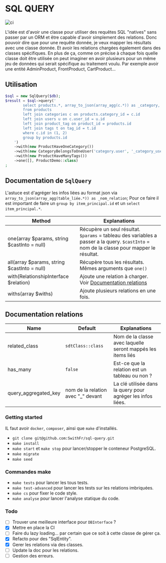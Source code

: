 # SQL QUERY

![ci](https://github.com/SwithFr/sql-query/actions/workflows/ci.yml/badge.svg)

L'idée est d'avoir une classe pour utiliser des requêtes SQL "natives" sans passer par un ORM et être capable d'avoir
simplement des relations.
Donc pouvoir dire que pour une requête donnée, je veux mapper les résultats avec une classe donnée. Et avoir les
relations chargées également dans des classes spécifiques.
En plus de ça, comme on précise à chaque fois quelle classe doit être utilisée on peut imaginer en avoir plusieurs pour
un même jeu de données qui serait spécifique au traitement voulu.
Par exemple avoir une entité AdminProduct, FrontProduct, CartProduct...

## Utilisation

```php
$sql = new SqlQuery($db);
$result = $sql->query('
        select products.*, array_to_json(array_agg(c.*)) as _category, array_to_json(array_agg(c.*)) as _category_user, array_to_json(array_agg(t.*)) as _tags
        from products
        left join categories c on products.category_id = c.id
        left join users u on c.user_id = u.id
        left join product_tag on product_id = products.id
        left join tags t on tag_id = t.id
        where c.id in (1, 2)
        group by products.id
    ')
    ->with(new ProductHaveOneCategory())
    ->with(new CategoryBelongsToOneUser('category.user', '_category_user'))
    ->with(new ProductHaveManyTags())
    ->one([], ProductDemo::class)
;
```
## Documentation de `SqlQuery`

L'astuce est d'agréger les infos liées au format json via `array_to_json(array_agg(table_liée.*)) as _nom_relation`;
Pour ce faire il est important de faire un `group by item_principal.id` et un `select item_principal.*`.

| Method                                      | Explanations                                                                                                                              |
|---------------------------------------------|-------------------------------------------------------------------------------------------------------------------------------------------|
| one(array $params, string $castInto = null) | Récupère un seul résultat. `$params` = tableau des variables a passer a la query. `$castInto` = nom de la classe pour mapper le résultat. |
| all(array $params, string $castInto = null) | Récupère tous les résultats. Mêmes arguments que `one()`                                                                                  |
| with(RelationshipInterface $relation)       | Ajoute une relation à charger. Voir [Documentation relations](#documentation-relations)                                                   |
| withs(array $withs)                         | Ajoute plusieurs relations en une fois.                                                                                                   |

## Documentation relations

| Name                 | Default                            | Explanations                                                |
|----------------------|------------------------------------|-------------------------------------------------------------|
| related_class        | `sdtClass::class`                  | Nom de la classe avec laquelle seront mappés les items liés |
| has_many             | `false`                            | Est-ce que la relation est un tableau ou non ?              |
| query_aggregated_key | nom de la relation avec "_" devant | La clé utilisée dans la query pour agréger les infos liées. |

### Getting started

IL faut avoir `docker`, `composer`, ainsi que `make`  d'installés.

- `git clone git@github.com:SwithFr/sql-query.git`
- `make install`
- `make start` et `make stop` pour lancer/stopper le conteneur PostgreSQL.
- `make migrate`
- `make seed`

### Commandes make

- `make tests` pour lancer les tous tests.
- `make test-advanced` pour lancer les tests sur les relations imbriquées.
- `make cs` pour fixer le code style.
- `make analyse` pour lancer l'analyse statique du code.

### Todo

- [ ] Trouver une meilleure interface pour `DBInterface` ?
- [x] Mettre en place la CI
- [ ] Faire du lazy loading... par certain que ce soit à cette classe de gérer ça.
- [x] Refacto pour des "SqlEntity".
- [x] Gerer les relations via des classes.
- [ ] Update la doc pour les relations.
- [ ] Gestion des erreurs.